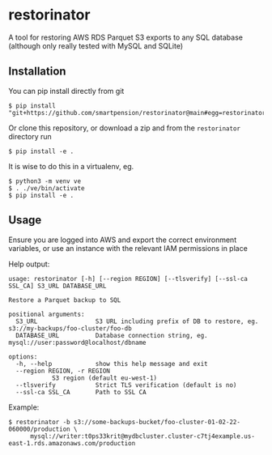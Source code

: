 # restorinator

A tool for restoring AWS RDS Parquet S3 exports to any SQL database (although only really tested with MySQL and SQLite)

## Installation

You can pip install directly from git

    $ pip install "git+https://github.com/smartpension/restorinator@main#egg=restorinator"

Or clone this repository, or download a zip and from the `restorinator` directory run

    $ pip install -e .

It is wise to do this in a virtualenv, eg.

    $ python3 -m venv ve
    $ . ./ve/bin/activate
    $ pip install -e .


## Usage

Ensure you are logged into AWS and export the correct environment variables, or use an instance with the relevant IAM permissions in place

Help output:

    usage: restorinator [-h] [--region REGION] [--tlsverify] [--ssl-ca SSL_CA] S3_URL DATABASE_URL

    Restore a Parquet backup to SQL

    positional arguments:
      S3_URL                S3 URL including prefix of DB to restore, eg. s3://my-backups/foo-cluster/foo-db
      DATABASE_URL          Database connection string, eg. mysql://user:password@localhost/dbname

    options:
      -h, --help            show this help message and exit
      --region REGION, -r REGION
			    S3 region (default eu-west-1)
      --tlsverify           Strict TLS verification (default is no)
      --ssl-ca SSL_CA       Path to SSL CA

Example:

    $ restorinator -b s3://some-backups-bucket/foo-cluster-01-02-22-060000/production \
          mysql://writer:t0ps33krit@mydbcluster.cluster-c7tj4example.us-east-1.rds.amazonaws.com/production
